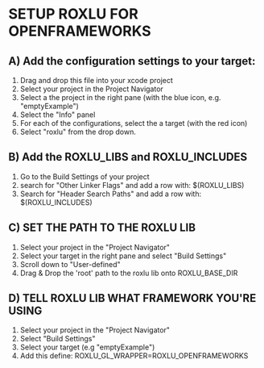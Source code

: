 SETUP ROXLU FOR OPENFRAMEWORKS
==============================

A) **Add the configuration settings to your target:**
------------------------------------------------------
1) Drag and drop this file into your xcode project
2) Select your project in the Project Navigator
3) Select a the project in the right pane (with the blue icon, e.g. "emptyExample")
4) Select the "Info" panel
5) For each of the configurations, select the a target (with the red icon)
6) Select "roxlu" from the drop down.


B) **Add the ROXLU_LIBS and ROXLU_INCLUDES** 
--------------------------------------------
1) Go to the Build Settings of your project
2) search for "Other Linker Flags" and add a row with: $(ROXLU_LIBS)
3) Search for "Header Search Paths" and add a row with: $(ROXLU_INCLUDES)


C) **SET THE PATH TO THE ROXLU LIB**
------------------------------------
1) Select your project in the "Project Navigator"
2) Select your target in the right pane and select "Build Settings"
3) Scroll down to "User-defined" 
4) Drag & Drop the 'root' path to the roxlu lib onto ROXLU_BASE_DIR


D) **TELL ROXLU LIB WHAT FRAMEWORK YOU'RE USING**
--------------------------------------------------
1) Select your project in the "Project Navigator"
2) Select "Build Settings"
3) Select your target (e.g "emptyExample")
4) Add this define: ROXLU_GL_WRAPPER=ROXLU_OPENFRAMEWORKS
